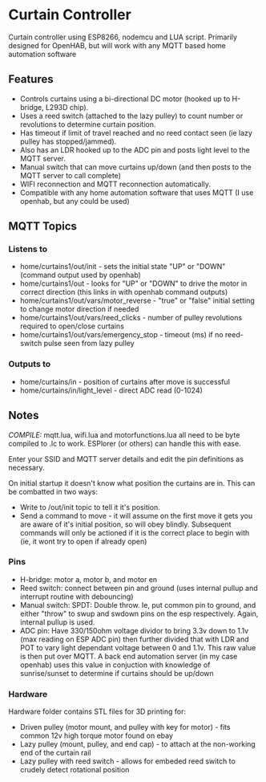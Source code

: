 # Curtain Controller

Curtain controller using ESP8266, nodemcu and LUA script.  Primarily designed for OpenHAB, but will work with any MQTT based home automation software

## Features
* Controls curtains using a bi-directional DC motor (hooked up to H-bridge, L293D chip).  
* Uses a reed switch (attached to the lazy pulley) to count number or revolutions to determine curtain position.
* Has timeout if limit of travel reached and no reed contact seen (ie lazy pulley has stopped/jammed).
* Also has an LDR hooked up to the ADC pin and posts light level to the MQTT server.
* Manual switch that can move curtains up/down (and then posts to the MQTT server to call complete)
* WIFI reconnection and MQTT reconnection automatically.
* Compatible with any home automation software that uses MQTT (I use openhab, but any could be used)

## MQTT Topics
### Listens to
* home/curtains1/out/init - sets the initial state "UP" or "DOWN" (command output used by openhab)
* home/curtains1/out - looks for "UP" or "DOWN" to drive the motor in correct direction (this links in with openhab command outputs)
* home/curtains1/out/vars/motor_reverse - "true" or "false" initial setting to change motor direction if needed
* home/curtains1/out/vars/reed_clicks - number of pulley revolutions required to open/close curtains
* home/curtains1/out/vars/emergency_stop - timeout (ms) if no reed-switch pulse seen from lazy pulley

### Outputs to
* home/curtains/in - position of curtains after move is successful
* home/curtains/in/light_level - direct ADC read (0-1024)

## Notes

_COMPILE:_ mqtt.lua, wifi.lua and motorfunctions.lua all need to be byte compiled to .lc to work.  ESPlorer (or others) can handle this with ease.

Enter your SSID and MQTT server details and edit the pin definitions as necessary.

On initial startup it doesn't know what position the curtains are in.  This can be combatted in two ways: 
- Write to /out/init topic to tell it it's position. 
- Send a command to move - it will assume on the first move it gets you are aware of it's initial position, so will obey blindly.  Subsequent commands will only be actioned if it is the correct place to begin with (ie, it wont try to open if already open)

### Pins

* H-bridge: motor a,  motor b, and motor en
* Reed switch: connect between pin and ground (uses internal pullup and interrupt routine with debouncing)
* Manual switch: SPDT: Double throw.  Ie, put common pin to ground, and either "throw" to swup and swdown pins on the esp respectively.  Again, internal pullup is used.
* ADC pin: Have 330/150ohm voltage dividor to bring 3.3v down to 1.1v (max reading on ESP ADC pin) then further divided that with LDR and POT to vary light dependant voltage between 0 and 1.1v.  This raw value is then put over MQTT.  A back end automation server (in my case openhab) uses this value in conjuction with knowledge of sunrise/sunset to determine if curtains should be up/down

### Hardware

Hardware folder contains STL files for 3D printing for:
* Driven pulley (motor mount, and pulley with key for motor) - fits common 12v high torque motor found on ebay 
* Lazy pulley (mount, pulley, and end cap) - to attach at the non-working end of the curtain rail
* Lazy pulley with reed switch - allows for embeded reed switch to crudely detect rotational position
